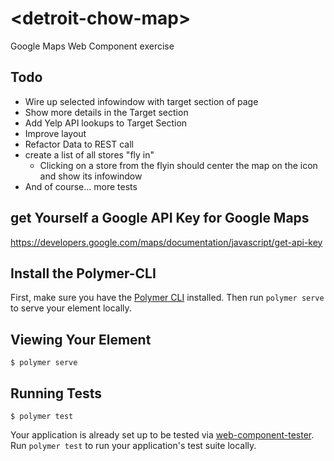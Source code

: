 # \<detroit-chow-map\>
Google Maps Web Component exercise

## Todo
* Wire up selected infowindow with target section of page
* Show more details in the Target section
* Add Yelp API lookups to Target Section
* Improve layout
* Refactor Data to REST call
* create a list of all stores "fly in"
    * Clicking on a store from the flyin should center the map on the icon and show its infowindow
* And of course... more tests


## get Yourself a Google API Key for Google Maps
https://developers.google.com/maps/documentation/javascript/get-api-key

## Install the Polymer-CLI
First, make sure you have the [Polymer CLI](https://www.npmjs.com/package/polymer-cli) installed. Then run `polymer serve` to serve your element locally.

## Viewing Your Element

```
$ polymer serve
```

## Running Tests

```
$ polymer test
```

Your application is already set up to be tested via [web-component-tester](https://github.com/Polymer/web-component-tester). Run `polymer test` to run your application's test suite locally.
